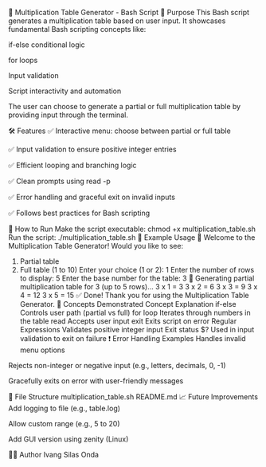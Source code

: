 📘 Multiplication Table Generator - Bash Script
🎯 Purpose
This Bash script generates a multiplication table based on user input. It showcases fundamental Bash scripting concepts like:

if-else conditional logic

for loops

Input validation

Script interactivity and automation

The user can choose to generate a partial or full multiplication table by providing input through the terminal.

🛠️ Features
✅ Interactive menu: choose between partial or full table

✅ Input validation to ensure positive integer entries

✅ Efficient looping and branching logic

✅ Clean prompts using read -p

✅ Error handling and graceful exit on invalid inputs

✅ Follows best practices for Bash scripting


🚀 How to Run
Make the script executable:
chmod +x multiplication_table.sh
Run the script:
./multiplication_table.sh
🧪 Example Usage
📌 Welcome to the Multiplication Table Generator!
Would you like to see:
1. Partial table
2. Full table (1 to 10)
Enter your choice (1 or 2): 1
Enter the number of rows to display: 5
Enter the base number for the table: 3
🔢 Generating partial multiplication table for 3 (up to 5 rows)...
3 x 1 = 3
3 x 2 = 6
3 x 3 = 9
3 x 4 = 12
3 x 5 = 15
✅ Done! Thank you for using the Multiplication Table Generator.
🧠 Concepts Demonstrated
Concept	Explanation
if-else	Controls user path (partial vs full)
for loop	Iterates through numbers in the table
read	Accepts user input
exit	Exits script on error
Regular Expressions	Validates positive integer input
Exit status $?	Used in input validation to exit on failure
❗ Error Handling Examples
Handles invalid menu options

Rejects non-integer or negative input (e.g., letters, decimals, 0, -1)

Gracefully exits on error with user-friendly messages

📁 File Structure
multiplication_table.sh
README.md
📈 Future Improvements
Add logging to file (e.g., table.log)

Allow custom range (e.g., 5 to 20)

Add GUI version using zenity (Linux)

👨‍💻 Author
Ivang Silas Onda

